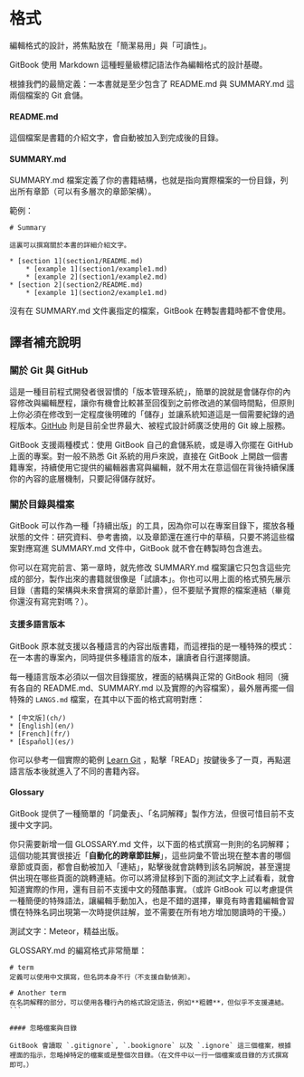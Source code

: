 # 格式

編輯格式的設計，將焦點放在「簡潔易用」與「可讀性」。

GitBook 使用 Markdown 這種輕量級標記語法作為編輯格式的設計基礎。

根據我們的最簡定義：一本書就是至少包含了 README.md 與 SUMMARY.md 這兩個檔案的 Git 倉儲。

#### README.md

這個檔案是書籍的介紹文字，會自動被加入到完成後的目錄。

#### SUMMARY.md

SUMMARY.md 檔案定義了你的書籍結構，也就是指向實際檔案的一份目錄，列出所有章節（可以有多層次的章節架構）。

範例：

```
# Summary

這裏可以撰寫關於本書的詳細介紹文字。

* [section 1](section1/README.md)
    * [example 1](section1/example1.md)
    * [example 2](section1/example2.md)
* [section 2](section2/README.md)
    * [example 1](section2/example1.md)
```

沒有在 SUMMARY.md 文件裏指定的檔案，GitBook 在轉製書籍時都不會使用。

## 譯者補充說明

### 關於 Git 與 GitHub

這是一種目前程式開發者很習慣的「版本管理系統」，簡單的說就是會儲存你的內容修改與編輯歷程，讓你有機會比較甚至回復到之前修改過的某個時間點，但原則上你必須在修改到一定程度後明確的「儲存」並讓系統知道這是一個需要紀錄的過程版本。[GitHub](https://github.com) 則是目前全世界最大、被程式設計師廣泛使用的 Git 線上服務。

GitBook 支援兩種模式：使用 GitBook 自己的倉儲系統，或是導入你擺在 GitHub 上面的專案。對一般不熟悉 Git 系統的用戶來說，直接在 GitBook 上開啟一個書籍專案，持續使用它提供的編輯器書寫與編輯，就不用太在意這個在背後持續保護你的內容的底層機制，只要記得儲存就好。

### 關於目錄與檔案

GitBook 可以作為一種「持續出版」的工具，因為你可以在專案目錄下，擺放各種狀態的文件：研究資料、參考書摘，以及章節還在進行中的草稿，只要不將這些檔案對應寫進 SUMMARY.md 文件中，GitBook 就不會在轉製時包含進去。

你可以在寫完前言、第一章時，就先修改 SUMMARY.md 檔案讓它只包含這些完成的部分，製作出來的書籍就很像是「試讀本」。你也可以用上面的格式預先展示目錄（書籍的架構與未來會撰寫的章節計畫），但不要賦予實際的檔案連結（畢竟你還沒有寫完對嗎？）。


#### 支援多語言版本

GitBook 原本就支援以各種語言的內容出版書籍，而這裡指的是一種特殊的模式：在一本書的專案內，同時提供多種語言的版本，讓讀者自行選擇閱讀。

每一種語言版本必須以一個次目錄擺放，裡面的結構與正常的 GitBook 相同（擁有各自的 README.md、SUMMARY.md 以及實際的內容檔案），最外層再擺一個特殊的 `LANGS.md` 檔案，在其中以下面的格式寫明對應：

```
* [中文版](ch/)
* [English](en/)
* [French](fr/)
* [Español](es/)
```

你可以參考一個實際的範例 [Learn Git](http://gitbookio.gitbooks.io/progit/) ，點擊「READ」按鍵後多了一頁，再點選語言版本後就進入了不同的書籍內容。

#### Glossary

GitBook 提供了一種簡單的「詞彙表」、「名詞解釋」製作方法，但很可惜目前不支援中文字詞。

你只需要新增一個 GLOSSARY.md 文件，以下面的格式撰寫一則則的名詞解釋；這個功能其實很接近「**自動化的跨章節註解**」，這些詞彙不管出現在整本書的哪個章節或頁面，都會自動被加入「連結」，點擊後就會跳轉到該名詞解說，甚至還提供出現在哪些頁面的跳轉連結。你可以將滑鼠移到下面的測試文字上試看看，就會知道實際的作用，還有目前不支援中文的殘酷事實。（或許 GitBook 可以考慮提供一種簡便的特殊語法，讓編輯手動加入，也是不錯的選擇，畢竟有時書籍編輯會習慣在特殊名詞出現第一次時提供註解，並不需要在所有地方增加閱讀時的干擾。）

測試文字：Meteor，精益出版。

GLOSSARY.md 的編寫格式非常簡單：

````
# term
定義可以使用中文撰寫，但名詞本身不行（不支援自動偵測）。

# Another term
在名詞解釋的部分，可以使用各種行內的格式設定語法，例如**粗體**，但似乎不支援連結。
```

#### 忽略檔案與目錄

GitBook 會讀取 `.gitignore`, `.bookignore` 以及 `.ignore` 這三個檔案，根據裡面的指示，忽略掉特定的檔案或是整個次目錄。（在文件中以一行一個檔案或目錄的方式撰寫即可。）
